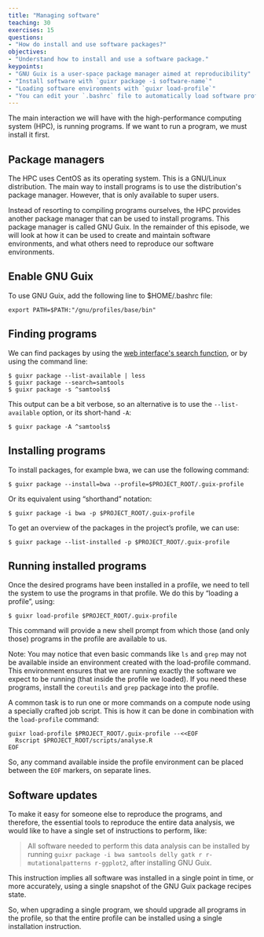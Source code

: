 ```yaml
---
title: "Managing software"
teaching: 30
exercises: 15
questions:
- "How do install and use software packages?"
objectives:
- "Understand how to install and use a software package."
keypoints:
- "GNU Guix is a user-space package manager aimed at reproducibility"
- "Install software with `guixr package -i software-name`"
- "Loading software environments with `guixr load-profile`"
- "You can edit your `.bashrc` file to automatically load software profiles."
---
```


The main interaction we will have with the high-performance computing system
(HPC), is running programs.  If we want to run a program, we must install it
first.

## Package managers

The HPC uses CentOS as its operating system.  This is a GNU/Linux distribution.
The main way to install programs is to use the distribution's package manager.
However, that is only available to super users.

Instead of resorting to compiling programs ourselves, the HPC provides another
package manager that can be used to install programs.  This package manager is
called GNU Guix.  In the remainder of this episode, we will look at how it can
be used to create and maintain software environments, and what others need to
reproduce our software environments.

## Enable GNU Guix

To use GNU Guix, add the following line to $HOME/.bashrc file:
```
export PATH=$PATH:"/gnu/profiles/base/bin"
```

## Finding programs

We can find packages by using the
[web interface's search function](https://hpcguix.op.umcutrecht.nl/),
or by using the command line:
```
$ guixr package --list-available | less
$ guixr package --search=samtools
$ guixr package -s ^samtools$
```

This output can be a bit verbose, so an alternative is to use the
`--list-available` option, or its short-hand `-A`:
```
$ guixr package -A ^samtools$
```

## Installing programs

To install packages, for example bwa, we can use the following command:
```
$ guixr package --install=bwa --profile=$PROJECT_ROOT/.guix-profile
```

Or its equivalent using “shorthand” notation:
```
$ guixr package -i bwa -p $PROJECT_ROOT/.guix-profile
```

To get an overview of the packages in the project’s profile, we can use:
```
$ guixr package --list-installed -p $PROJECT_ROOT/.guix-profile
```

## Running installed programs

Once the desired programs have been installed in a profile, we need to tell the
system to use the programs in that profile. We do this by “loading a profile”,
using:

```
$ guixr load-profile $PROJECT_ROOT/.guix-profile
```

This command will provide a new shell prompt from which those (and only those)
programs in the profile are available to us.

Note: You may notice that even basic commands like `ls` and `grep` may not be
available inside an environment created with the load-profile command. This
environment ensures that we are running exactly the software we expect to be
running (that inside the profile we loaded). If you need these programs,
install the `coreutils` and `grep` package into the profile.

A common task is to run one or more commands on a compute node using a specially
crafted job script. This is how it can be done in combination with the
`load-profile` command:

```
guixr load-profile $PROJECT_ROOT/.guix-profile --<<EOF
  Rscript $PROJECT_ROOT/scripts/analyse.R
EOF
```

So, any command available inside the profile environment can be placed between
the `EOF` markers, on separate lines.

## Software updates

To make it easy for someone else to reproduce the programs, and therefore, the
essential tools to reproduce the entire data analysis, we would like to have a
single set of instructions to perform, like:

> All software needed to perform this data analysis can be installed by running
> `guixr package -i bwa samtools delly gatk r r-mutationalpatterns r-ggplot2`,
> after installing GNU Guix.

This instruction implies all software was installed in a single point in time,
or more accurately, using a single snapshot of the GNU Guix package recipes
state.

So, when upgrading a single program, we should upgrade all programs in the
profile, so that the entire profile can be installed using a single installation
instruction.
